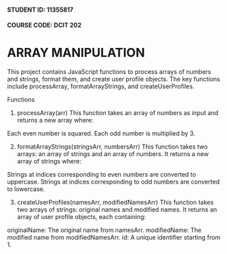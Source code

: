 #### STUDENT ID: 11355817
#### COURSE CODE: DCIT 202

# ARRAY MANIPULATION 
This project contains JavaScript functions to process arrays of numbers and strings, format them, and create user profile objects. The key functions include processArray, formatArrayStrings, and createUserProfiles.

Functions
1. processArray(arr)
This function takes an array of numbers as input and returns a new array where:

Each even number is squared.
Each odd number is multiplied by 3.


2. formatArrayStrings(stringsArr, numbersArr)
This function takes two arrays: an array of strings and an array of numbers. It returns a new array of strings where:

Strings at indices corresponding to even numbers are converted to uppercase.
Strings at indices corresponding to odd numbers are converted to lowercase.



3. createUserProfiles(namesArr, modifiedNamesArr)
This function takes two arrays of strings: original names and modified names. It returns an array of user profile objects, each containing:

originalName: The original name from namesArr.
modifiedName: The modified name from modifiedNamesArr.
id: A unique identifier starting from 1.